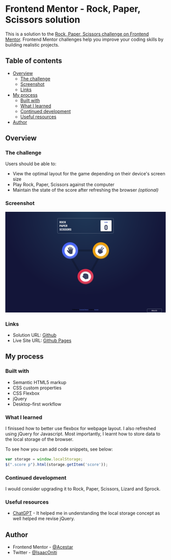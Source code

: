 # Frontend Mentor - Rock, Paper, Scissors solution

This is a solution to the [Rock, Paper, Scissors challenge on Frontend Mentor](https://www.frontendmentor.io/challenges/rock-paper-scissors-game-pTgwgvgH). Frontend Mentor challenges help you improve your coding skills by building realistic projects. 

## Table of contents

- [Overview](#overview)
  - [The challenge](#the-challenge)
  - [Screenshot](#screenshot)
  - [Links](#links)
- [My process](#my-process)
  - [Built with](#built-with)
  - [What I learned](#what-i-learned)
  - [Continued development](#continued-development)
  - [Useful resources](#useful-resources)
- [Author](#author)

## Overview

### The challenge

Users should be able to:

- View the optimal layout for the game depending on their device's screen size
- Play Rock, Paper, Scissors against the computer
- Maintain the state of the score after refreshing the browser _(optional)_

### Screenshot

![](./screenshot.png)

### Links

- Solution URL: [Github](https://github.com/MagicAces/Rock-Paper-Scissors)
- Live Site URL: [Github Pages](https://your-live-site-url.com)

## My process

### Built with

- Semantic HTML5 markup
- CSS custom properties
- CSS Flexbox
- jQuery
- Desktop-first workflow

### What I learned

I finissed how to better use flexbox for webpage layout. I also refreshed using jQuery for Javascript. Most importantly, I learnt how to store data to the local storage of the browser.

To see how you can add code snippets, see below:

```js
var storage = window.localStorage;
$(".score p").html(storage.getItem('score'));
```

### Continued development

I would consider upgrading it to Rock, Paper, Scissors, Lizard and Sprock.

### Useful resources

- [ChatGPT](https://chat.openai.com) - It helped me in understanding the local storage concept as well helped me revise jQuery.

## Author

- Frontend Mentor - [@Acestar](https://www.frontendmentor.io/profile/Acestar)
- Twitter - [@IsaacOniti](https://www.twitter.com/IsaacOniti)
